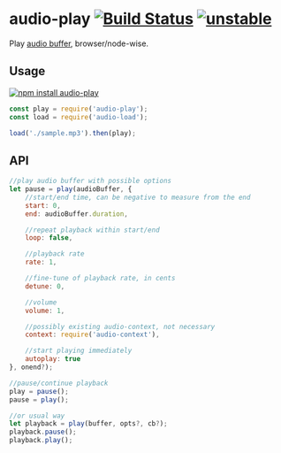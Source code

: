 # audio-play [![Build Status](https://travis-ci.org/audiojs/audio-play.svg?branch=master)](https://travis-ci.org/audiojs/audio-play) [![unstable](http://badges.github.io/stability-badges/dist/unstable.svg)](http://github.com/badges/stability-badges)

Play [audio buffer](https://github.com/audiojs/audio-buffer), browser/node-wise.

## Usage

[![npm install audio-play](https://nodei.co/npm/audio-play.png?mini=true)](https://npmjs.org/package/audio-play/)

```js
const play = require('audio-play');
const load = require('audio-load');

load('./sample.mp3').then(play);
```

## API

```js
//play audio buffer with possible options
let pause = play(audioBuffer, {
	//start/end time, can be negative to measure from the end
	start: 0,
	end: audioBuffer.duration,

	//repeat playback within start/end
	loop: false,

	//playback rate
	rate: 1,

	//fine-tune of playback rate, in cents
	detune: 0,

	//volume
	volume: 1,

	//possibly existing audio-context, not necessary
	context: require('audio-context'),

	//start playing immediately
	autoplay: true
}, onend?);

//pause/continue playback
play = pause();
pause = play();

//or usual way
let playback = play(buffer, opts?, cb?);
playback.pause();
playback.play();
```
